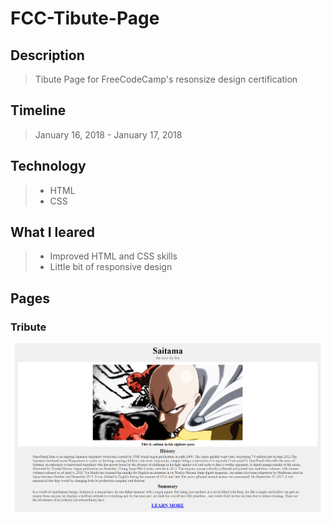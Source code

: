 # FCC-Tibute-Page

## Description

> Tibute Page for FreeCodeCamp's resonsize design certification

## Timeline

> January 16, 2018 - January 17, 2018

## Technology

> * HTML
> * CSS

## What I leared

> * Improved HTML and CSS skills
> * Little bit of responsive design

## Pages

### Tribute

![Page](./Tribute.PNG)
